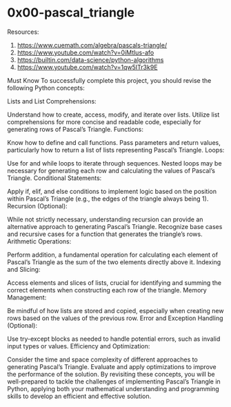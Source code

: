 # 0x00-pascal_triangle


Resources:
1. https://www.cuemath.com/algebra/pascals-triangle/
2. https://www.youtube.com/watch?v=0iMtlus-afo
3. https://builtin.com/data-science/python-algorithms
4. https://www.youtube.com/watch?v=1qw5ITr3k9E

Must Know
To successfully complete this project, you should revise the following Python concepts:

Lists and List Comprehensions:

Understand how to create, access, modify, and iterate over lists.
Utilize list comprehensions for more concise and readable code, especially for generating rows of Pascal’s Triangle.
Functions:

Know how to define and call functions.
Pass parameters and return values, particularly how to return a list of lists representing Pascal’s Triangle.
Loops:

Use for and while loops to iterate through sequences.
Nested loops may be necessary for generating each row and calculating the values of Pascal’s Triangle.
Conditional Statements:

Apply if, elif, and else conditions to implement logic based on the position within Pascal’s Triangle (e.g., the edges of the triangle always being 1).
Recursion (Optional):

While not strictly necessary, understanding recursion can provide an alternative approach to generating Pascal’s Triangle.
Recognize base cases and recursive cases for a function that generates the triangle’s rows.
Arithmetic Operations:

Perform addition, a fundamental operation for calculating each element of Pascal’s Triangle as the sum of the two elements directly above it.
Indexing and Slicing:

Access elements and slices of lists, crucial for identifying and summing the correct elements when constructing each row of the triangle.
Memory Management:

Be mindful of how lists are stored and copied, especially when creating new rows based on the values of the previous row.
Error and Exception Handling (Optional):

Use try-except blocks as needed to handle potential errors, such as invalid input types or values.
Efficiency and Optimization:

Consider the time and space complexity of different approaches to generating Pascal’s Triangle.
Evaluate and apply optimizations to improve the performance of the solution.
By revisiting these concepts, you will be well-prepared to tackle the challenges of implementing Pascal’s Triangle in Python, applying both your mathematical understanding and programming skills to develop an efficient and effective solution.

